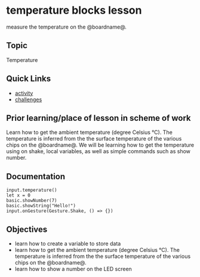 # temperature blocks lesson

measure the temperature on the @boardname@.

## Topic

Temperature

## Quick Links

* [activity](/lessons/temperature/activity)
* [challenges](/lessons/temperature/challenges)

## Prior learning/place of lesson in scheme of work

Learn how to get the ambient temperature (degree Celsius °C). The temperature is inferred from the the surface temperature of the various chips on the @boardname@. We will be learning how to get the temperature using on shake, local variables, as well as simple commands such as show number.

## Documentation

```cards
input.temperature()
let x = 0
basic.showNumber(7)
basic.showString("Hello!")
input.onGesture(Gesture.Shake, () => {})
```

## Objectives

* learn how to create a variable to store data
* learn how to get the ambient temperature (degree Celsius °C). The temperature is inferred from the the surface temperature of the various chips on the @boardname@.
* learn how to show a number on the LED screen
